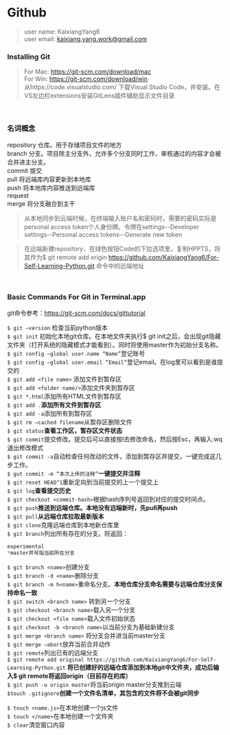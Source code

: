 # Github

> user name: KaixiangYang6<br/>
> user email: kaixiang.yang.work@gmail.com

### Installing Git
> For Mac: https://git-scm.com/download/mac  
> For Win: https://git-scm.com/download/win  
> 从https://code.visualstudio.com/ 下载Visual Studio Code，并安装。在VS左边栏extensions安装GitLens插件辅助显示文件目录
<br/>

### 名词概念
repository  仓库。用于存储项目文件的地方  
branch		分支。项目除主分支外，允许多个分支同时工作，审核通过的内容才会被合并进主分支。  
commit 提交  
pull 将远端库内容更新到本地库  
push 将本地库内容推送到远端库  
request  
merge 将分支融合到主干  
> 从本地同步到云端时候，在终端输入账户名和密码时，需要的密码实际是personal access token个人身份牌。令牌在settings--Developer settings--Personal access tokens--Generate new token  

> 在远端新建repository，在绿色按钮Code的下拉选项里，复制HPPTS，将其作为$ git remote add origin https://github.com/KaixiangYang6/For-Self-Learning-Python.git 命令中的远端地址
<br/>

### Basic Commands For Git in Terminal.app 
git命令参考：https://git-scm.com/docs/gittutorial

`$ git —version` 				检查当前python版本  
`$ git init` 						初始化本地git仓库。在本地文件夹执行$ git init之后，会出现git隐藏文件夹（打开系统的隐藏模式才能看到）。同时将使用master作为初始分支名称。  
`$ git config —global user.name “Name”`登记账号  
`$ git config —global user.email “Email”`登记email。在log里可以看到是谁提交的  
`$ git add <file name>` 添加文件到暂存区  
`$ git add <folder name/>`添加文件夹到暂存区  
`$ git *.html`添加所有HTML文件到暂存区  
`$ git add .`**添加所有文件到暂存区**  
`$ git add -a`添加所有到暂存区  
`$ git rm —cached filename`从暂存区删除文件  
`$ git status`**查看工作区，暂存区文件状态**  
`$ git commit`提交修改。提交后可以直接按I去修改命名，然后按Esc，再输入:wq退出修改模式  
`$ git commit -a`自动检查任何改动的文件，添加到暂存区并提交，一键完成这几步工作。  
`$ gut commit -m “本次上传的注释”`**一键提交并注释**  
`$ git reset HEAD^1`重新定向到当前提交的上一个提交上  
`$ git log`**查看提交历史**  
`$ git checkout <commit-hash>`根据hash序列号返回到对应的提交时间点。  
`$ git push`**推送到远端仓库。本地没有远端新时，先pull再push**  
`$ git pull`**从远端仓库拉取最新版本**  
`$ git clone`克隆远端仓库到本地新仓库里  
`$ git branch`列出所有存在的分支。将返回：
```python
experimental  
*master井号指当前所在分支  
```

`$ git branch <name>`创建分支  
`$ git branch -d <name>`删除分支  
`$ git branch -m h<name>`重命名分支。**本地仓库分支命名需要与远端仓库分支保持命名一致**  
`$ git switch <branch name>` 转到另一个分支  
`$ git checkout <branch name>`载入另一个分支  
`$ git checkout <file name>`载入文件初始状态  
`$ git checkout -b <branch name>`以当前分支为基础新建分支  
`$ git merge <branch name>` 将分支合并进当前master分支  
`$ git merge —abort`放弃当前合并动作  
`$ git remote`列出已有的远端分支  
`$ git remote add original https://github.com/KaixiangYang6/For-Self-Learning-Python.git` **将已创建好的远端仓库添加到本地git中文件夹，成功后输入$ git remote将返回origin（目前存在的库）**  
`$ git push -u origin master`将当前origin master分支推到云端  
`$touch .gitignore`**创建一个文件名清单，其包含的文件将不会被git同步**  
  
  
`$ touch <name.js>`在本地创建一个js文件  
`$ touch </name>`在本地创建一个文件夹  
`$ clear`清空窗口内容  


